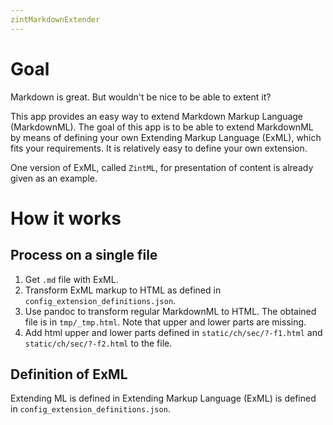 ```yaml
---
zintMarkdownExtender
---
```


# Goal
Markdown is great.
But wouldn't be nice to be able to extent it?

This app provides an easy way to extend Markdown Markup Language (MarkdownML).
The goal of this app is to be able to extend MarkdownML 
by means of defining your own Extending Markup Language (ExML),
which fits your requirements.
It is relatively easy to define your own extension.

One version of ExML, called `ZintML`, for presentation of content is already given 
as an example.






# How it works

## Process on a single file
1. Get `.md` file with ExML.
1. Transform ExML markup to HTML as defined in `config_extension_definitions.json`.
1. Use pandoc to transform regular MarkdownML to HTML. 
The obtained file is in `tmp/_tmp.html`.
Note that upper and lower parts are missing.
1. Add html upper and lower parts defined in 
`static/ch/sec/?-f1.html`  and 
`static/ch/sec/?-f2.html` to the file.

## Definition of ExML

Extending ML is defined in 
Extending Markup Language (ExML) is defined in `config_extension_definitions.json`.
 